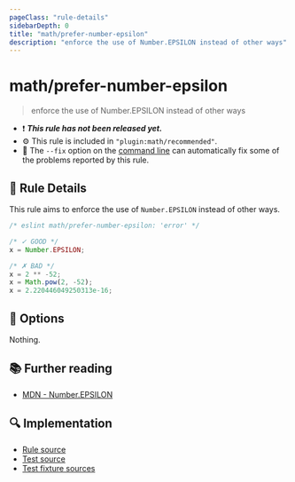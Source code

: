 ```yaml
---
pageClass: "rule-details"
sidebarDepth: 0
title: "math/prefer-number-epsilon"
description: "enforce the use of Number.EPSILON instead of other ways"
---
```


# math/prefer-number-epsilon

> enforce the use of Number.EPSILON instead of other ways

- ❗ <badge text="This rule has not been released yet." vertical="middle" type="error"> **_This rule has not been released yet._** </badge>
- ⚙️ This rule is included in `"plugin:math/recommended"`.
- 🔧 The `--fix` option on the [command line](https://eslint.org/docs/user-guide/command-line-interface#fixing-problems) can automatically fix some of the problems reported by this rule.

## 📖 Rule Details

This rule aims to enforce the use of `Number.EPSILON` instead of other ways.

<eslint-code-block fix>

<!-- eslint-skip -->

```js
/* eslint math/prefer-number-epsilon: 'error' */

/* ✓ GOOD */
x = Number.EPSILON;

/* ✗ BAD */
x = 2 ** -52;
x = Math.pow(2, -52);
x = 2.220446049250313e-16;
```

</eslint-code-block>

## 🔧 Options

Nothing.

## 📚 Further reading

- [MDN - Number.EPSILON](https://developer.mozilla.org/en-US/docs/Web/JavaScript/Reference/Global_Objects/Number/EPSILON)

## 🔍 Implementation

- [Rule source](https://github.com/ota-meshi/eslint-plugin-math/blob/main/src/rules/prefer-number-epsilon.ts)
- [Test source](https://github.com/ota-meshi/eslint-plugin-math/blob/main/tests/src/rules/prefer-number-epsilon.ts)
- [Test fixture sources](https://github.com/ota-meshi/eslint-plugin-math/tree/main/tests/fixtures/rules/prefer-number-epsilon)
